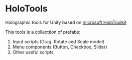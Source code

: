 # HoloTools
Holographic tools for Unity based on [microsoft HoloToolkit](https://github.com/Microsoft/HoloToolkit-Unity/)

This tools is a collecttion of prefabs:

1. Input scripts (Drag, Rotate and Scale model)
2. Menu components (Button, Checkbox, Slider)
3. Other useful scripts
